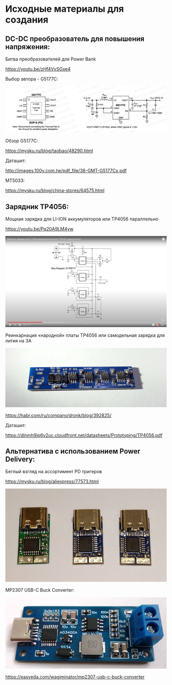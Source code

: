 # Исходные материалы для создания

## DC-DC преобразователь для повышения напряжения:

Битва преобразователей для Power Bank

https://youtu.be/zHf4VvSGxe4

Выбор автора - G5177C: 

![G5177C](https://raw.githubusercontent.com/techn0man1ac/PowerbankOnSTM32/master/Imgs/GMT%20G5177C.PNG)

Обзор G5177C:

https://mysku.ru/blog/taobao/48290.html

Даташит:

http://images.100y.com.tw/pdf_file/38-GMT-G5177Cx.pdf


MT5033:

https://mysku.ru/blog/china-stores/64575.html

## Зарядник TP4056:

Мощная зарядка для LI-ION аккумуляторов или TP4056 параллельно

https://youtu.be/Pq20A9LM4yw

![Schematic_TP4056_parallel](https://raw.githubusercontent.com/techn0man1ac/PowerbankOnSTM32/master/Imgs/TP4056_parallel.jpg)

Реинкарнация «народной» платы TP4056 или самодельная зарядка для лития на 3А

![TP4056_3A](https://raw.githubusercontent.com/techn0man1ac/PowerbankOnSTM32/master/Imgs/0dbd52a1162f48ab86dddadf94f17ead.png)

https://habr.com/ru/company/dronk/blog/392825/

Даташит:

https://dlnmh9ip6v2uc.cloudfront.net/datasheets/Prototyping/TP4056.pdf

## Альтернатива с использованием Power Delivery:

Беглый взгляд на ассортимент PD тригеров

https://mysku.ru/blog/aliexpress/77573.html

![PD triggers](https://raw.githubusercontent.com/techn0man1ac/PowerbankOnSTM32/master/Imgs/be28a9.jpg)

MP2307 USB-C Buck Converter:

![MP2307 USB-C Buck Converter](https://raw.githubusercontent.com/techn0man1ac/PowerbankOnSTM32/master/Imgs/EQfjEryWefvVntioPtvdtKiLcoezcSjCVIvwx2Gj.jpeg)

https://easyeda.com/wagiminator/mp2307-usb-c-buck-converter
